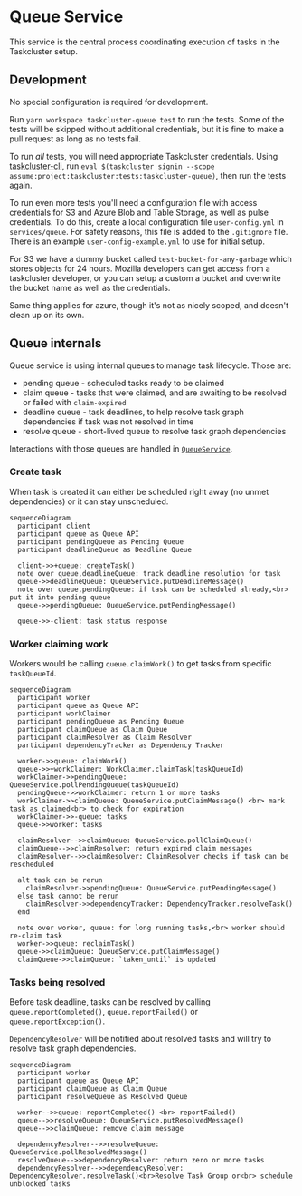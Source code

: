 # Queue Service

This service is the central process coordinating execution of tasks in the Taskcluster setup.

## Development

No special configuration is required for development.

Run `yarn workspace taskcluster-queue test` to run the tests.
Some of the tests will be skipped without additional credentials, but it is fine to make a pull request as long as no tests fail.

To run _all_ tests, you will need appropriate Taskcluster credentials.
Using [taskcluster-cli](https://github.com/taskcluster/taskcluster-cli), run `eval $(taskcluster signin --scope assume:project:taskcluster:tests:taskcluster-queue)`, then run the tests again.

To run even more tests you'll need a configuration file with access credentials for S3 and Azure Blob and Table Storage, as well as pulse credentials.
To do this, create a local configuration file `user-config.yml` in `services/queue`.
For safety reasons, this file is added to the `.gitignore` file.
There is an example `user-config-example.yml` to use for initial setup.

For S3 we have a dummy bucket called `test-bucket-for-any-garbage` which stores objects for 24 hours.
Mozilla developers can get access from a taskcluster developer, or you can setup a custom a bucket and overwrite the bucket name as well as the credentials.

Same thing applies for azure, though it's not as nicely scoped, and doesn't clean up on its own.

## Queue internals

Queue service is using internal queues to manage task lifecycle. Those are:

- pending queue - scheduled tasks ready to be claimed
- claim queue - tasks that were claimed, and are awaiting to be resolved or failed with `claim-expired`
- deadline queue - task deadlines, to help resolve task graph dependencies if task was not resolved in time
- resolve queue - short-lived queue to resolve task graph dependencies

Interactions with those queues are handled in [`QueueService`](./src/queueservice.js).

### Create task

When task is created it can either be scheduled right away (no unmet dependencies) or it can stay unscheduled.

```mermaid
sequenceDiagram
  participant client
  participant queue as Queue API
  participant pendingQueue as Pending Queue
  participant deadlineQueue as Deadline Queue

  client->>+queue: createTask()
  note over queue,deadlineQueue: track deadline resolution for task
  queue->>deadlineQueue: QueueService.putDeadlineMessage()
  note over queue,pendingQueue: if task can be scheduled already,<br> put it into pending queue
  queue->>pendingQueue: QueueService.putPendingMessage()

  queue->>-client: task status response
```

### Worker claiming work

Workers would be calling `queue.claimWork()` to get tasks from specific `taskQueueId`.

```mermaid
sequenceDiagram
  participant worker
  participant queue as Queue API
  participant workClaimer
  participant pendingQueue as Pending Queue
  participant claimQueue as Claim Queue
  participant claimResolver as Claim Resolver
  participant dependencyTracker as Dependency Tracker

  worker->>queue: claimWork()
  queue->>+workClaimer: WorkClaimer.claimTask(taskQueueId)
  workClaimer->>pendingQueue: QueueService.pollPendingQueue(taskQueueId)
  pendingQueue->>workClaimer: return 1 or more tasks
  workClaimer->>claimQueue: QueueService.putClaimMessage() <br> mark task as claimed<br> to check for expiration
  workClaimer->>-queue: tasks
  queue->>worker: tasks

  claimResolver-->>claimQueue: QueueService.pollClaimQueue()
  claimQueue-->>claimResolver: return expired claim messages
  claimResolver-->>claimResolver: ClaimResolver checks if task can be rescheduled

  alt task can be rerun
    claimResolver->>pendingQueue: QueueService.putPendingMessage()
  else task cannot be rerun
    claimResolver->>dependencyTracker: DependencyTracker.resolveTask()
  end

  note over worker, queue: for long running tasks,<br> worker should re-claim task
  worker->>queue: reclaimTask()
  queue->>claimQueue: QueueService.putClaimMessage()
  claimQueue->>claimQueue: `taken_until` is updated

```

### Tasks being resolved

Before task deadline, tasks can be resolved by calling `queue.reportCompleted()`, `queue.reportFailed()` or `queue.reportException()`.

`DependencyResolver` will be notified about resolved tasks and will try to resolve task graph dependencies.

```mermaid
sequenceDiagram
  participant worker
  participant queue as Queue API
  participant claimQueue as Claim Queue
  participant resolveQueue as Resolved Queue

  worker-->>queue: reportCompleted() <br> reportFailed()
  queue-->>resolveQueue: QueueService.putResolvedMessage()
  queue-->>claimQueue: remove claim message

  dependencyResolver-->>resolveQueue: QueueService.pollResolvedMessage()
  resolveQueue-->>dependencyResolver: return zero or more tasks
  dependencyResolver-->>dependencyResolver: DependencyResolver.resolveTask()<br>Resolve Task Group or<br> schedule unblocked tasks

```
